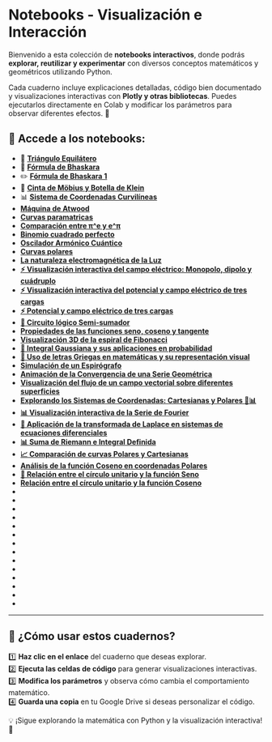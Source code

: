 
# Notebooks - Visualización e Interacción  

Bienvenido a esta colección de **notebooks interactivos**, donde podrás **explorar, reutilizar y experimentar** con diversos conceptos matemáticos y geométricos utilizando Python.  

Cada cuaderno incluye explicaciones detalladas, código bien documentado y visualizaciones interactivas con **Plotly y otras bibliotecas**. Puedes ejecutarlos directamente en Colab y modificar los parámetros para observar diferentes efectos. 🚀  

## 🔗 Accede a los notebooks:  
- 📐 **[Triángulo Equilátero](https://colab.research.google.com/drive/1V2l_wsTrMvoHrcVP6qz1lL8Hp4pWPyX3?usp=sharing)**  
- 📏 **[Fórmula de Bhaskara](https://colab.research.google.com/drive/1i0sphVxFsYY3c2uf9hSCV5jLrWypAeQr?usp=sharing)**  
- ✏️ **[Fórmula de Bhaskara 1](https://colab.research.google.com/drive/1wHJhco9AbCYRL_1yN0LjxhrVm7my_6gu?usp=sharing)**  
- 🔄 **[Cinta de Möbius y Botella de Klein](https://colab.research.google.com/drive/1Zc9NQu15M7PnOQ0D7bQmcx04F_damHfp?usp=sharing)**  
- 📊 **[Sistema de Coordenadas Curvilíneas](https://colab.research.google.com/drive/1gsgRnXFv5slqyGZnq9LO7mXZeXlZcFRH?usp=sharing)**
- **[Máquina de Atwood](https://colab.research.google.com/drive/1gxpOhNMYvagw5_xxYNVri6sPQeZS1HGA?usp=sharing)**
- **[Curvas paramatricas](https://colab.research.google.com/drive/18piybQ9RD9AfII2KT_946k7QlpFYW99F?usp=sharing)**
- **[Comparación entre π^e   y  e^π](https://colab.research.google.com/drive/1BeN7f64ycb7ERwsQyAwTb2JvRrae_i_W?usp=sharing)** 
- **[Binomio cuadrado perfecto](https://colab.research.google.com/drive/1W0AkGsMQvHS83CjKUcibwB1iQU_ZKixK?usp=sharing)** 
- **[Oscilador Armónico Cuántico](https://colab.research.google.com/drive/1jSeayoTipEarTcrOXal5LzdKeZRTjRX2?usp=sharing)** 
- **[Curvas polares](https://colab.research.google.com/drive/15a0LteszJ8acEjmNAi1e1vzTJWHmlqmE?usp=sharing)**
- **[La naturaleza electromagnética de la Luz](https://colab.research.google.com/drive/1Btca4HW4A-BMrDLQgfbJ8Uw-aElsL-CN?usp=sharing)**
- **[⚡ Visualización interactiva del campo eléctrico: Monopolo, dipolo y cuádruplo](https://colab.research.google.com/drive/1_UqNPabrjplJCVKZj50H1eZvpFhQRlw6?usp=sharing)** 
- **[⚡ Visualización interactiva del potencial y campo eléctrico de tres cargas](https://colab.research.google.com/drive/1dyfhP3KJcXX5mLl22hUeNj0zUEpZCI18?usp=sharing)** 
- **[⚡ Potencial y campo eléctrico de tres cargas](https://colab.research.google.com/drive/11UMVwhWxAAbaNOjmumzuotKnALC9bDQz?usp=sharing)**
- **[🔢 Circuito lógico Semi-sumador](https://colab.research.google.com/drive/175bin6_7MzmI9KzdToplpwp4xRRHBLiA?usp=sharing)** 
- **[Propiedades de las funciones seno, coseno y tangente](https://colab.research.google.com/drive/1dg5nEmLBz_bickiRj4E8sgCLtuQRG9S_?usp=sharing)**
- **[Visualización 3D de la espiral de Fibonacci](https://colab.research.google.com/drive/1sgvTwBfXPfkpwTl9wHEw3y6AfczVvlO2?usp=sharing)**
- **[📌 Integral Gaussiana y sus aplicaciones en probabilidad](https://colab.research.google.com/drive/1BIIWANABQyvnJzgYvlwLfWr1UCvXeS11?usp=sharing)** 
- **[📖 Uso de letras Griegas en matemáticas y su representación visual](https://colab.research.google.com/drive/1VvNr3ribj2UIFgqV-mojI9z63LTTzA2I?usp=sharing)** 
- **[Simulación de un Espirógrafo](https://colab.research.google.com/drive/1bfNMGV04nFKDpfje5hvb1DYz5uK-E6B3?usp=sharing)**
- **[Animación de la Convergencia de una Serie Geométrica](https://colab.research.google.com/drive/1NBJrQY4PIS4szmu6zY-q2CtrgIolcDVh?usp=sharing)** 
- **[Visualización del flujo de un campo vectorial sobre diferentes superficies](https://colab.research.google.com/drive/1D73fwbkId5HdN6w3q0rHNSn0EgHZoaJW?usp=sharing)**
- **[Explorando los Sistemas de Coordenadas: Cartesianas y Polares 🧭📊](https://colab.research.google.com/drive/1lngoJBKMo1SQB8ob1J3Giy-ymAyAnbNp?usp=sharing)**
- **[📊 Visualización interactiva de la Serie de Fourier](https://colab.research.google.com/drive/1neJ8piABXLw9wcuzDx18jnmf8uRd676a?usp=sharing)** 
- **[📘 Aplicación de la transformada de Laplace en sistemas de ecuaciones diferenciales](https://colab.research.google.com/drive/1PaPC5IZVSKNIsLCv3SbnSvCQtoA4enQT?usp=sharing)** 
- **[📊 Suma de Riemann e Integral Definida](https://colab.research.google.com/drive/1RvFAogG5qAp3sYDibCqW0R6vfagFrBrb?usp=sharing)**
- **[📈 Comparación de curvas Polares y Cartesianas](https://colab.research.google.com/drive/1dphCNs9LnNRvzzVuynkDANxmPw6O7vib?usp=sharing)** 
- **[Análisis de la función Coseno en coordenadas Polares](https://colab.research.google.com/drive/1mWiPDMjLk4ng0KozAide4pHWrYvUcgZY?usp=sharing)**
- **[📘 Relación entre el círculo unitario y la función Seno](https://colab.research.google.com/drive/1Pubti5KSMO7-r6YuLMZ1bmJUNZnw5cwQ?usp=sharing)**
- **[Relación entre el círculo unitario y la función Coseno](https://colab.research.google.com/drive/1HENC9LsOa2todueQ0gqjR-avFeNRBmII?usp=sharing)** 
- **[]()** 
- **[]()**
- **[]()** 
- **[]()**
- **[]()**
- **[]()** 
- **[]()** 
- **[]()**
- **[]()** 
- **[]()**
- **[]()**
- **[]()** 
- **[]()** 
- **[]()**
___
## 🎯 ¿Cómo usar estos cuadernos?  
1️⃣ **Haz clic en el enlace** del cuaderno que deseas explorar.  
2️⃣ **Ejecuta las celdas de código** para generar visualizaciones interactivas.  
3️⃣ **Modifica los parámetros** y observa cómo cambia el comportamiento matemático.  
4️⃣ **Guarda una copia** en tu Google Drive si deseas personalizar el código.  

💡 ¡Sigue explorando la matemática con Python y la visualización interactiva! 🌟  
